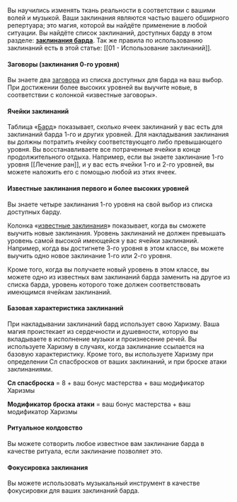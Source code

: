 Вы научились изменять ткань реальности в соответствии с вашими волей и музыкой. Ваши заклинания являются частью вашего обширного репертуара; это магия, которой вы найдёте применение в любой ситуации. Вы найдёте список заклинаний, доступных барду в этом разделе: [**заклинания барда**](https://dnd.su/spells/?search=&class=12). Так же правила по использованию заклинаний есть в этой статье: [[01 - Использование заклинаний]].

#### Заговоры (заклинания 0-го уровня)

Вы знаете два [заговора](https://dnd.su/spells/?search=&level=0&class=12) из списка доступных для барда на ваш выбор. При достижении более высоких уровней вы выучите новые, в соответствии с колонкой «известные заговоры».

#### Ячейки заклинаний

Таблица «[Бард](https://dnd.su/class/88-bard/#bard)» показывает, сколько ячеек заклинаний у вас есть для заклинаний барда 1-го и других уровней. Для накладывания заклинания вы должны потратить ячейку соответствующего либо превышающего уровня. Вы восстанавливаете все потраченные ячейки в конце продолжительного отдыха. Например, если вы знаете заклинание 1-го уровня [[Лечение ран]], и у вас есть ячейки 1-го и 2-го уровней, вы можете наложить его с помощью любой из этих ячеек.

#### Известные заклинания первого и более высоких уровней

Вы знаете четыре заклинания 1-го уровня на свой выбор из списка доступных барду.

Колонка «[известные заклинания](https://dnd.su/class/88-bard/#bard)» показывает, когда вы сможете выучить новые заклинания. Уровень заклинаний не должен превышать уровень самой высокой имеющейся у вас ячейки заклинаний. Например, когда вы достигнете 3-го уровня в этом классе, вы можете выучить одно новое заклинание 1-го или 2-го уровня.

Кроме того, когда вы получаете новый уровень в этом классе, вы можете одно из известных вам заклинаний барда заменить на другое из списка барда, уровень которого тоже должен соответствовать имеющимся ячейкам заклинаний.

#### Базовая характеристика заклинаний

При накладывании заклинаний бард использует свою Харизму. Ваша магия проистекает из сердечности и душевности, которую вы вкладываете в исполнение музыки и произнесение речей. Вы используете Харизму в случаях, когда заклинание ссылается на базовую характеристику. Кроме того, вы используете Харизму при определении Сл спасбросков от ваших заклинаний, и при броске атаки заклинаниями.

**Сл спасброска** = 8 + ваш бонус мастерства + ваш модификатор Харизмы

**Модификатор броска атаки** = ваш бонус мастерства + ваш модификатор Харизмы

#### Ритуальное колдовство

Вы можете сотворить любое известное вам заклинание барда в качестве ритуала, если заклинание позволяет это.

#### Фокусировка заклинания

Вы можете использовать музыкальный инструмент в качестве фокусировки для ваших заклинаний барда.